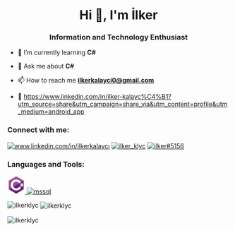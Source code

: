 <h1 align="center">Hi 👋, I'm İlker</h1>
<h3 align="center">Information and Technology Enthusiast</h3>

- 🌱 I’m currently learning **C#**

- 💬 Ask me about **C#**

- 📫 How to reach me **ilkerkalayci0@gmail.com**

- 📄 https://www.linkedin.com/in/ilker-kalayc%C4%B1?utm_source=share&utm_campaign=share_via&utm_content=profile&utm_medium=android_app

<h3 align="left">Connect with me:</h3>
<p align="left">
<a href="https://linkedin.com/in/www.linkedin.com/in/ilkerkalaycı" target="blank"><img align="center" src="https://raw.githubusercontent.com/rahuldkjain/github-profile-readme-generator/master/src/images/icons/Social/linked-in-alt.svg" alt="www.linkedin.com/in/ilkerkalaycı" height="30" width="40" /></a>
<a href="https://instagram.com/ilker_klyc" target="blank"><img align="center" src="https://raw.githubusercontent.com/rahuldkjain/github-profile-readme-generator/master/src/images/icons/Social/instagram.svg" alt="ilker_klyc" height="30" width="40" /></a>
<a href="https://discord.gg/ilker#5156" target="blank"><img align="center" src="https://raw.githubusercontent.com/rahuldkjain/github-profile-readme-generator/master/src/images/icons/Social/discord.svg" alt="ilker#5156" height="30" width="40" /></a>
</p>

<h3 align="left">Languages and Tools:</h3>
<p align="left"> <a href="https://www.w3schools.com/cs/" target="_blank" rel="noreferrer"> <img src="https://raw.githubusercontent.com/devicons/devicon/master/icons/csharp/csharp-original.svg" alt="csharp" width="40" height="40"/> </a> <a href="https://www.microsoft.com/en-us/sql-server" target="_blank" rel="noreferrer"> <img src="https://www.svgrepo.com/show/303229/microsoft-sql-server-logo.svg" alt="mssql" width="40" height="40"/> </a> </p>

<p><img align="left" src="https://github-readme-stats.vercel.app/api/top-langs?username=ilkerklyc&show_icons=true&locale=en&layout=compact" alt="ilkerklyc" /></p>

<p>&nbsp;<img align="center" src="https://github-readme-stats.vercel.app/api?username=ilkerklyc&show_icons=true&locale=en" alt="ilkerklyc" /></p>

<p><img align="center" src="https://github-readme-streak-stats.herokuapp.com/?user=ilkerklyc&" alt="ilkerklyc" /></p>
 
